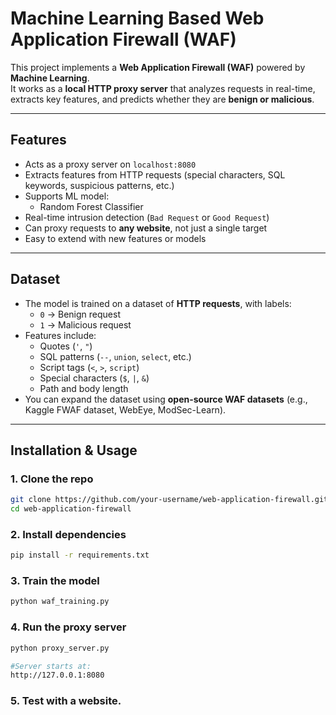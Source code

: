 # Machine Learning Based Web Application Firewall (WAF)

This project implements a **Web Application Firewall (WAF)** powered by **Machine Learning**.  
It works as a **local HTTP proxy server** that analyzes requests in real-time, extracts key features, and predicts whether they are **benign or malicious**.

---

## Features
- Acts as a proxy server on `localhost:8080`
- Extracts features from HTTP requests (special characters, SQL keywords, suspicious patterns, etc.)
- Supports ML model:
  - Random Forest Classifier
- Real-time intrusion detection (`Bad Request` or `Good Request`)
- Can proxy requests to **any website**, not just a single target
- Easy to extend with new features or models


---

## Dataset
- The model is trained on a dataset of **HTTP requests**, with labels:
  - `0` → Benign request
  - `1` → Malicious request
- Features include:
  - Quotes (`'`, `"`)
  - SQL patterns (`--`, `union`, `select`, etc.)
  - Script tags (`<`, `>`, `script`)
  - Special characters (`$`, `|`, `&`)
  - Path and body length
- You can expand the dataset using **open-source WAF datasets** (e.g., Kaggle FWAF dataset, WebEye, ModSec-Learn).

---

## Installation & Usage

### 1. Clone the repo
```bash
git clone https://github.com/your-username/web-application-firewall.git
cd web-application-firewall
```
### 2. Install dependencies
```bash
pip install -r requirements.txt
```
### 3. Train the model 
```bash
python waf_training.py
```
### 4. Run the proxy server
```bash
python proxy_server.py

#Server starts at:
http://127.0.0.1:8080
```
### 5. Test with a website.



